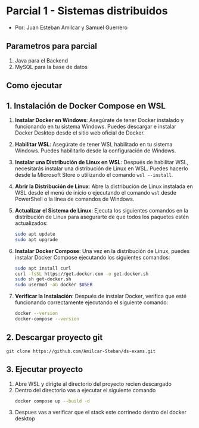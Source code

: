 # Parcial 1 - Sistemas distribuidos
- Por: Juan Esteban Amilcar y Samuel Guerrero

## Parametros para parcial
1. Java para el Backend
2. MySQL para la base de datos

## Como ejecutar
## 1. Instalación de Docker Compose en WSL

1. **Instalar Docker en Windows**: Asegúrate de tener Docker instalado y funcionando en tu sistema Windows. Puedes descargar e instalar Docker Desktop desde el sitio web oficial de Docker.

2. **Habilitar WSL**: Asegúrate de tener WSL habilitado en tu sistema Windows. Puedes habilitarlo desde la configuración de Windows.

3. **Instalar una Distribución de Linux en WSL**: Después de habilitar WSL, necesitarás instalar una distribución de Linux en WSL. Puedes hacerlo desde la Microsoft Store o utilizando el comando `wsl --install`.

4. **Abrir la Distribución de Linux**: Abre la distribución de Linux instalada en WSL desde el menú de inicio o ejecutando el comando `wsl` desde PowerShell o la línea de comandos de Windows.

5. **Actualizar el Sistema de Linux**: Ejecuta los siguientes comandos en la distribución de Linux para asegurarte de que todos los paquetes estén actualizados:
   ```bash
   sudo apt update
   sudo apt upgrade
6. **Instalar Docker Compose**: Una vez en la distribución de Linux, puedes instalar Docker Compose ejecutando los siguientes comandos:
   ```bash
   sudo apt install curl
   curl -fsSL https://get.docker.com -o get-docker.sh
   sudo sh get-docker.sh
   sudo usermod -aG docker $USER
7. **Verificar la Instalación**: Después de instalar Docker, verifica que esté funcionando correctamente ejecutando el siguiente comando:
   ```bash
   docker --version
   docker-compose --version

## 2. Descargar proyecto git
``git clone https://github.com/Amilcar-Steban/ds-exams.git``
## 3. Ejecutar proyecto
1. Abre WSL y dirigte al directorio del proyecto recien descargado
2. Dentro del directorio vas a ejecutar el siguiente comando
   ```bash
   docker compose up --build -d
3. Despues vas a verificar que el stack este corrinedo dentro del docker desktop




